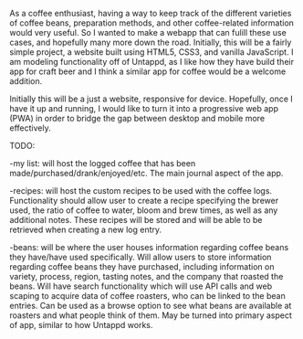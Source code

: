 As a coffee enthusiast, having a way to keep track of the different varieties of coffee beans, preparation methods, and other coffee-related information would very useful. So I wanted to make a webapp that can fulill these use cases, and hopefully many more down the road. Initially, this will be a fairly simple project, a website built using HTML5, CSS3, and vanilla JavaScript. I am modeling functionality off of Untappd, as I like how they have build their app for craft beer and I think a similar app for coffee would be a welcome addition.

Initially this will be a just a website, responsive for device. Hopefully, once I have it up and running, I would like to turn it into a progressive web app (PWA) in order to bridge the gap between desktop and mobile more effectively.

TODO:

-my list:
    will host the logged coffee that has been made/purchased/drank/enjoyed/etc. The main journal aspect of the app.

-recipes: 
    will host the custom recipes to be used with the coffee logs. Functionality should allow user to create a recipe specifying the brewer used, the ratio of coffee to water, bloom and brew times, as well as any additional notes. These recipes will be stored and will be able to be retrieved when creating a new log entry.

-beans: 
    will be where the user houses information regarding coffee beans they have/have used specifically. Will allow users to store information regarding coffee beans they have purchased, including information on variety, process, region, tasting notes, and the company that roasted the beans. Will have search functionality which will use API calls and web scaping to acquire data of coffee roasters, who can be linked to the bean entries. Can be used as a browse option to see what beans are available at roasters and what people think of them. May be turned into primary aspect of app, similar to how Untappd works.